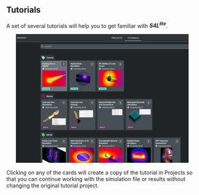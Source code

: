 ## Tutorials

A set of several tutorials will help you to get familiar with **_S4L_<sup>_lite_</sup>**.

<p align="center">
  <img width="90%" src="assets/dashboard/tutorials.png">
</p>

Clicking on any of the cards will create a copy of the tutorial in Projects so that you can continue working with the simulation file or results without changing the original tutorial project.
